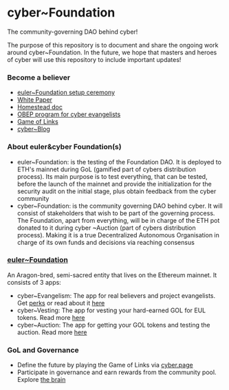 # cyber~Foundation
The community-governing DAO behind cyber!

The purpose of this repository is to document and share the ongoing work around cyber~Foundation. In the future, we hope that masters and heroes of cyber will use this repository to include important updates!

### Become a believer
- [euler~Foundation setup ceremony](https://github.com/cybercongress/cyber-foundation/blob/master/euler-foundation/foundation.md)
- [White Paper](https://ipfs.io/ipfs/QmceNpj6HfS81PcCaQXrFMQf7LR5FTLkdG9sbSRNy3UXoZ)
- [Homestead doc](https://github.com/cybercongress/congress/blob/master/ecosystem/Cyber%20Homestead%20doc.md)
- [OBEP program for cyber evangelists](https://github.com/cybercongress/congress/blob/master/ecosystem/donations/obep.md)
- [Game of Links](https://cybercongress.ai/game-of-links/)
- [cyber~Blog](https://cybercongress.ai/post)

### About euler&cyber Foundation(s) 
- euler~Foundation: is the testing of the Foundation DAO. It is deployed to ETH's mainnet during GoL (gamified part of cybers distribution process). Its main purpose is to test everything, that can be tested, before the launch of the mainnet and provide the initialization for the security audit on the initial stage, plus obtain feedback from the cyber community
- cyber~Foundation: is the community governing DAO behind cyber. It will consist of stakeholders that wish to be part of the governing process. The Foundation, apart from everything, will be in charge of the ETH pot donated to it during cyber ~Auction (part of cybers distribution process). Making it is a true Decentralized Autonomous Organisation in charge of its own funds and decisions via reaching consensus

### [euler~Foundation](https://mainnet.aragon.org/#/eulerfoundation)
An Aragon-bred, semi-sacred entity that lives on the Ethereum mainnet. It consists of 3 apps:
- cyber~Evangelism: The app for real believers and project evangelists. Get [perks](https://cyber.page/evangelism) or read about it [here](https://github.com/cybercongress/aragon-evangelism-app/blob/master/README.md)
- cyber~Vesting: The app for vesting your hard-earned GOL for EUL tokens. Read more [here](https://github.com/cybercongress/aragon-vesting-app/blob/master/README.md)
- cyber~Auction: The app for getting your GOL tokens and testing the auction. Read more [here](https://github.com/cybercongress/aragon-auction-app/blob/master/README.md)

### GoL and Governance
- Define the future by playing the Game of Links via [cyber.page](https://cyber.page/gol)
- Participate in governance and earn rewards from the community pool. Explore [the brain](https://cyber.page/brain)
